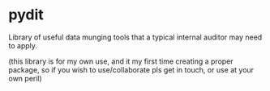 # pydit
Library of useful data munging tools that a typical internal auditor may need to apply.  

(this library is for my own use, and it my first time creating a proper package, so if you wish to use/collaborate pls get in touch, or use at your own peril)  



